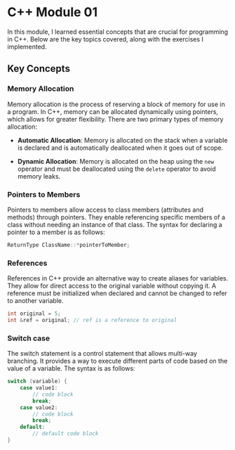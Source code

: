 # C++ Module 01

In this module, I learned essential concepts that are crucial for programming in C++. Below are the key topics covered, along with the exercises I implemented.

## Key Concepts

### Memory Allocation

Memory allocation is the process of reserving a block of memory for use in a program. In C++, memory can be allocated dynamically using pointers, which allows for greater flexibility. There are two primary types of memory allocation:

- **Automatic Allocation**: Memory is allocated on the stack when a variable is declared and is automatically deallocated when it goes out of scope.

- **Dynamic Allocation**: Memory is allocated on the heap using the `new` operator and must be deallocated using the `delete` operator to avoid memory leaks.

### Pointers to Members

Pointers to members allow access to class members (attributes and methods) through pointers. They enable referencing specific members of a class without needing an instance of that class. The syntax for declaring a pointer to a member is as follows:

```cpp
ReturnType ClassName::*pointerToMember;
```
### References
References in C++ provide an alternative way to create aliases for variables. They allow for direct access to the original variable without copying it. A reference must be initialized when declared and cannot be changed to refer to another variable.

```cpp
int original = 5;
int &ref = original; // ref is a reference to original
```

### Switch case
The switch statement is a control statement that allows multi-way branching. It provides a way to execute different parts of code based on the value of a variable. The syntax is as follows:

```cpp
switch (variable) {
    case value1:
        // code block
        break;
    case value2:
        // code block
        break;
    default:
        // default code block
}
```
